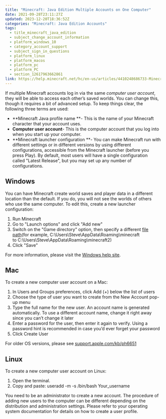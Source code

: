 ```yaml
---
title: "Minecraft: Java Edition Multiple Accounts on One Computer"
date: 2021-09-28T23:11:27Z
updated: 2023-12-20T18:36:52Z
categories: "Minecraft: Java Edition Accounts"
tags:
  - title_minecraft_java_edition
  - subject_change_account_information
  - platform_windows_10
  - category_account_support
  - subject_sign_in_questions
  - platform_linux
  - platform_macos
  - platform_pc
  - platform_PC
  - section_12617963662861
link: https://help.minecraft.net/hc/en-us/articles/4410248686733-Minecraft-Java-Edition-Multiple-Accounts-on-One-Computer
---
```


If multiple Minecraft accounts log in via the same *computer user account*, they will be able to access each other’s saved worlds. You can change this, though it requires a bit of advanced setup. To keep things clear, the following three terms are used:

- **Minecraft Java profile name **- This is the name of your Minecraft character that your account uses.
- **Computer user account**- This is the computer account that you log into when you start up your computer.
- **Minecraft launcher configuration **- You can make Minecraft run with different settings or in different versions by using different configurations, accessible from the Minecraft launcher (before you press Play). By default, most users will have a single configuration called "Latest Release", but you may set up any number of configurations.

## Windows

You can have Minecraft create world saves and player data in a different location than the default. If you do, you will not see the worlds of others who use the same computer. To edit this, create a new launcher configuration:

1.  Run Minecraft
2.  Go to "Launch options" and click "Add new"
3.  Switch on the "Game directory" option, then specify a different [file path](../Minecraft-Java-Edition-Technical/Managing-Data-and-Game-Storage-in-Minecraft-Java-Edition.md)(for example, C:\Users\Steve\AppData\Roaming\\minecraft to C:\Users\Steve\AppData\Roaming\\minecraft2)
4.  Click "Save"

For more information, please visit the [Windows help site](https://support.microsoft.com/help/4026923/windows-10-create-a-local-user-or-administrator-account). 

## Mac

To create a new computer user account on a Mac:

1.  In Users and Groups preferences, click Add (+) below the list of users
2.  Choose the type of user you want to create from the New Account pop-up menu
3.  Type the full name for the new user. An account name is generated automatically. To use a different account name, change it right away since you can’t change it later
4.  Enter a password for the user, then enter it again to verify. Using a password hint is recommended in case you’d ever forget your password
5.  Click Create User

For older OS versions, please see [support.apple.com/kb/ph6651](https://support.apple.com/kb/ph6651)

## Linux

To create a new computer user account on Linux:

1.  Open the terminal.
2.  Copy and paste: useradd -m -s /bin/bash Your_username

You need to be an administrator to create a new account. The procedure of adding new users to the computer can be different depending on the distribution and administration settings. Please refer to your operating system documentation for details on how to create a user profile.
